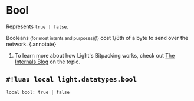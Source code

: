 # Bool

Represents `true | false`.

Booleans <small>(for most intents and purposes)(1)</small> cost 1/8th of a byte to send over the network.
{.annotate}

1. To learn more about how Light's Bitpacking works, check out
   [The Internals Blog](../../blog/internals/bitpacks.md) on the topic.

## `#!luau local light.datatypes.bool`

```luau title='<!-- client --> <!-- server --> <!-- shared -->'
local bool: true | false
```
